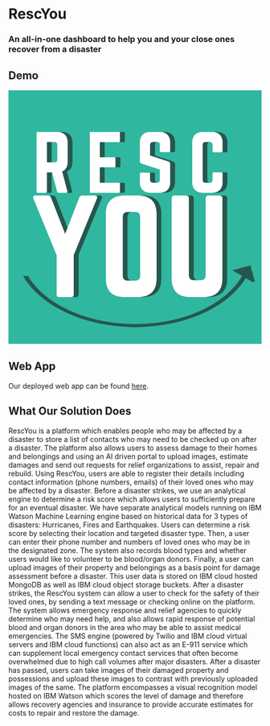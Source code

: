 # RescYou
### An all-in-one dashboard to help you and your close ones recover from a disaster

## Demo

[![RescYou](https://github.com/joncady/call-for-code-rescyou/blob/master/thumbnailRescYou.png)](https://youtu.be/UNO1UrO4zlw)

## Web App

Our deployed web app can be found [here](https://call-for-code-app.mybluemix.net).

## What Our Solution Does

RescYou is a platform which enables people who may be affected by a disaster to store a list of contacts who may need to be checked up on after a disaster. The platform also allows users to assess damage to their homes and belongings and using an AI driven portal to upload images, estimate damages and send out requests for relief organizations to assist, repair and rebuild. Using RescYou, users are able to register their details including contact information (phone numbers, emails) of their loved ones who may be affected by a disaster. Before a disaster strikes, we use an analytical engine to determine a risk score which allows users to sufficiently prepare for an eventual disaster. We have separate analytical models running on IBM Watson Machine Learning engine based on historical data for 3 types of disasters: Hurricanes, Fires and Earthquakes. Users can determine a risk score by selecting their location and targeted disaster type. Then, a user can enter their phone number and numbers of loved ones who may be in the designated zone. The system also records blood types and whether users would like to volunteer to be blood/organ donors. Finally, a user can upload images of their property and belongings as a basis point for damage assessment before a disaster. This user data is stored on IBM cloud hosted MongoDB as well as IBM cloud object storage buckets. After a disaster strikes, the RescYou system can allow a user to check for the safety of their loved ones, by sending a text message or checking online on the platform. The system allows emergency response and relief agencies to quickly determine who may need help, and also allows rapid response of potential blood and organ donors in the area who may be able to assist medical emergencies. The SMS engine (powered by Twilio and IBM cloud virtual servers and IBM cloud functions) can also act as an E-911 service which can supplement local emergency contact services that often become overwhelmed due to high call volumes after major disasters. After a disaster has passed, users can take images of their damaged property and possessions and upload these images to contrast with previously uploaded images of the same. The platform encompasses a visual recognition model hosted on IBM Watson which scores the level of damage and therefore allows recovery agencies and insurance to provide accurate estimates for costs to repair and restore the damage.

